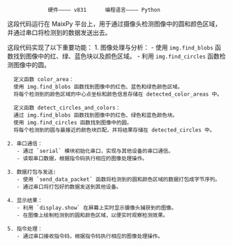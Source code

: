                 硬件———— v831      编程语言———— Python
这段代码运行在 MaixPy 平台上，用于通过摄像头检测图像中的圆和颜色区域，并通过串口将检测到的数据发送出去。

这段代码实现了以下重要功能：
    1. 图像处理与分析：
       - 使用 `img.find_blobs` 函数找到图像中的红、绿、蓝色块以及颜色区域。
       - 利用 `img.find_circles` 函数检测图像中的圆。
       
      定义函数 color_area：
      使用 img.find_blobs 函数找到图像中的红色、蓝色和绿色颜色区域。
      将每个检测到的颜色区域的中心点坐标和颜色信息存储在 detected_color_areas 中。
      
      定义函数 detect_circles_and_colors：
      通过 img.find_blobs 函数找到图像中的红色、绿色和蓝色颜色块。
      使用 img.find_circles 函数找到图像中的圆。
      将每个检测到的圆与最接近的颜色块匹配，并将结果存储在 detected_circles 中。
    
    2. 串口通信：
       - 通过 `serial` 模块初始化串口，实现与其他设备的串口通信。
       - 读取串口数据，根据指令码执行相应的图像处理操作。
    
    3. 数据打包与发送:
       - 使用 `send_data_packet` 函数将检测到的圆和颜色区域的数据打包成字节序列。
       - 通过串口将打包好的数据发送到其他设备。
    
    4. 显示结果：
       - 利用 `display.show` 在屏幕上实时显示摄像头捕获到的图像。
       - 在图像上绘制检测到的圆和颜色区域，以便实时观察检测效果。
    
    5. 指令处理：
       - 通过串口接收指令码，根据指令码执行相应的图像处理操作。
